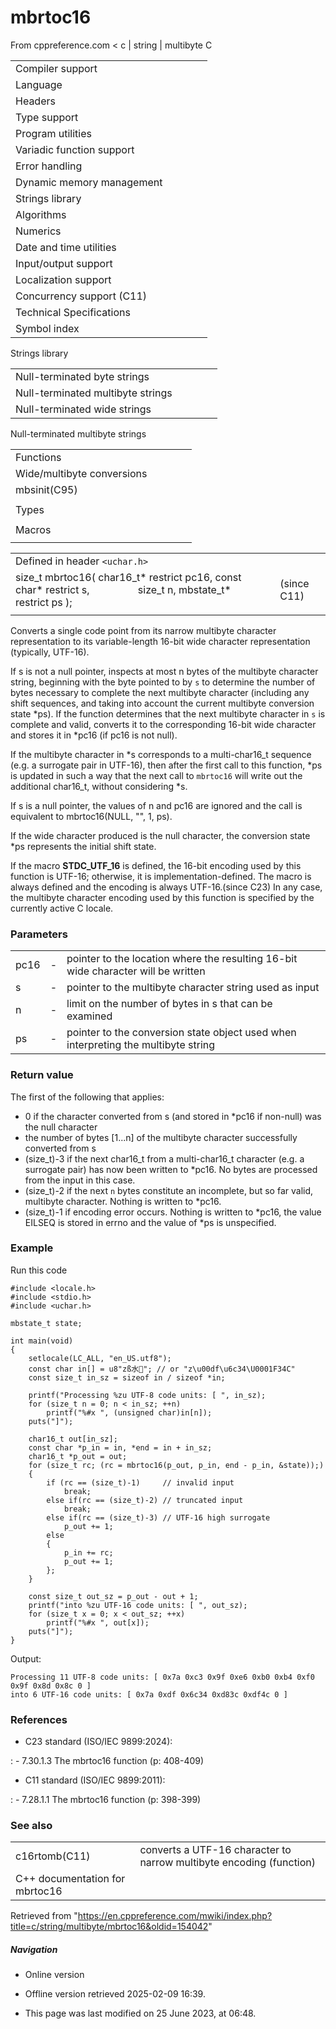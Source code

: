 # mbrtoc16

From cppreference.com
< c‎ | string‎ | multibyte
 C

|  |  |  |  |  |
| --- | --- | --- | --- | --- |
| Compiler support | | | | |
| Language | | | | |
| Headers | | | | |
| Type support | | | | |
| Program utilities | | | | |
| Variadic function support | | | | |
| Error handling | | | | |
| Dynamic memory management | | | | |
| Strings library | | | | |
| Algorithms | | | | |
| Numerics | | | | |
| Date and time utilities | | | | |
| Input/output support | | | | |
| Localization support | | | | |
| Concurrency support (C11) | | | | |
| Technical Specifications | | | | |
| Symbol index | | | | |

 Strings library

|  |  |  |  |  |
| --- | --- | --- | --- | --- |
| Null-terminated byte strings | | | | |
| Null-terminated multibyte strings | | | | |
| Null-terminated wide strings | | | | |

 Null-terminated multibyte strings

|  |  |  |  |  |
| --- | --- | --- | --- | --- |
| Functions | | | | |
| Wide/multibyte conversions | | | | |
| mbsinit(C95) | | | | |
| |  |  |  |  |  | | --- | --- | --- | --- | --- | | mbstowcsmbstowcs_s(C11) | | | | | | btowc(C95) | | | | | | mbrtowc(C95) | | | | | | mbsrtowcsmbsrtowcs_s(C95)(C11) | | | | | | mbrtoc8(C23) | | | | | | c8rtomb(C23) | | | | | | ****mbrtoc16****(C11) | | | | | | c16rtomb(C11) | | | | | | c32rtomb(C11) | | | | | | mbrtoc32(C11) | | | | | | |  |  |  |  |  | | --- | --- | --- | --- | --- | | mblen | | | | | | mbtowc | | | | | | wctombwctomb_s(C11) | | | | | | wcstombswcstombs_s(C11) | | | | | | wctob(C95) | | | | | | wcrtombwcrtomb_s(C95)(C11) | | | | | | wcsrtombswcsrtombs_s(C95)(C11) | | | | | | mbrlen(C95) | | | | | |
| Types | | | | |
| |  |  |  |  |  | | --- | --- | --- | --- | --- | | mbstate_t(C95) | | | | | | char8_t(C23) | | | | | | |  |  |  |  |  | | --- | --- | --- | --- | --- | | char16_t(C11) | | | | | | char32_t(C11) | | | | | |
| Macros | | | | |
| |  |  |  |  |  | | --- | --- | --- | --- | --- | | MB_LEN_MAX | | | | | | |  |  |  |  |  | | --- | --- | --- | --- | --- | | MB_CUR_MAX | | | | | |

|  |  |  |
| --- | --- | --- |
| Defined in header `<uchar.h>` |  |  |
| size_t mbrtoc16( char16_t\* restrict pc16, const char\* restrict s,                   size_t n, mbstate_t\* restrict ps ); |  | (since C11) |
|  |  |  |

Converts a single code point from its narrow multibyte character representation to its variable-length 16-bit wide character representation (typically, UTF-16).

If s is not a null pointer, inspects at most n bytes of the multibyte character string, beginning with the byte pointed to by `s` to determine the number of bytes necessary to complete the next multibyte character (including any shift sequences, and taking into account the current multibyte conversion state \*ps). If the function determines that the next multibyte character in `s` is complete and valid, converts it to the corresponding 16-bit wide character and stores it in \*pc16 (if pc16 is not null).

If the multibyte character in \*s corresponds to a multi-char16_t sequence (e.g. a surrogate pair in UTF-16), then after the first call to this function, \*ps is updated in such a way that the next call to `mbrtoc16` will write out the additional char16_t, without considering \*s.

If s is a null pointer, the values of n and pc16 are ignored and the call is equivalent to mbrtoc16(NULL, "", 1, ps).

If the wide character produced is the null character, the conversion state \*ps represents the initial shift state.

If the macro __STDC_UTF_16__ is defined, the 16-bit encoding used by this function is UTF-16; otherwise, it is implementation-defined. The macro is always defined and the encoding is always UTF-16.(since C23) In any case, the multibyte character encoding used by this function is specified by the currently active C locale.

### Parameters

|  |  |  |
| --- | --- | --- |
| pc16 | - | pointer to the location where the resulting 16-bit wide character will be written |
| s | - | pointer to the multibyte character string used as input |
| n | - | limit on the number of bytes in s that can be examined |
| ps | - | pointer to the conversion state object used when interpreting the multibyte string |

### Return value

The first of the following that applies:

- ​0​ if the character converted from s (and stored in \*pc16 if non-null) was the null character
- the number of bytes [1...n] of the multibyte character successfully converted from s
- (size_t)-3 if the next char16_t from a multi-char16_t character (e.g. a surrogate pair) has now been written to \*pc16. No bytes are processed from the input in this case.
- (size_t)-2 if the next `n` bytes constitute an incomplete, but so far valid, multibyte character. Nothing is written to \*pc16.
- (size_t)-1 if encoding error occurs. Nothing is written to \*pc16, the value EILSEQ is stored in errno and the value of \*ps is unspecified.

### Example

Run this code

```
#include <locale.h>
#include <stdio.h>
#include <uchar.h>
 
mbstate_t state;
 
int main(void)
{
    setlocale(LC_ALL, "en_US.utf8");
    const char in[] = u8"zß水🍌"; // or "z\u00df\u6c34\U0001F34C"
    const size_t in_sz = sizeof in / sizeof *in;
 
    printf("Processing %zu UTF-8 code units: [ ", in_sz);
    for (size_t n = 0; n < in_sz; ++n)
        printf("%#x ", (unsigned char)in[n]);
    puts("]");
 
    char16_t out[in_sz];
    const char *p_in = in, *end = in + in_sz;
    char16_t *p_out = out;
    for (size_t rc; (rc = mbrtoc16(p_out, p_in, end - p_in, &state));)
    {
        if (rc == (size_t)-1)     // invalid input
            break;
        else if(rc == (size_t)-2) // truncated input
            break;
        else if(rc == (size_t)-3) // UTF-16 high surrogate
            p_out += 1;
        else
        {
            p_in += rc;
            p_out += 1;
        };
    }
 
    const size_t out_sz = p_out - out + 1;
    printf("into %zu UTF-16 code units: [ ", out_sz);
    for (size_t x = 0; x < out_sz; ++x)
        printf("%#x ", out[x]);
    puts("]");
}

```

Output:

```
Processing 11 UTF-8 code units: [ 0x7a 0xc3 0x9f 0xe6 0xb0 0xb4 0xf0 0x9f 0x8d 0x8c 0 ]
into 6 UTF-16 code units: [ 0x7a 0xdf 0x6c34 0xd83c 0xdf4c 0 ]

```

### References

- C23 standard (ISO/IEC 9899:2024):

:   - 7.30.1.3 The mbrtoc16 function (p: 408-409)

- C11 standard (ISO/IEC 9899:2011):

:   - 7.28.1.1 The mbrtoc16 function (p: 398-399)

### See also

|  |  |
| --- | --- |
| c16rtomb(C11) | converts a UTF-16 character to narrow multibyte encoding   (function) |
| C++ documentation for mbrtoc16 | |

Retrieved from "<https://en.cppreference.com/mwiki/index.php?title=c/string/multibyte/mbrtoc16&oldid=154042>"

##### Navigation

- Online version
- Offline version retrieved 2025-02-09 16:39.

- This page was last modified on 25 June 2023, at 06:48.